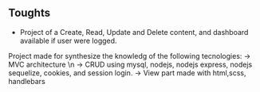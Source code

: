 ## Toughts

* Project of a Create, Read, Update and Delete content, and dashboard available if user were logged.

Project made for synthesize the knowledg of the following tecnologies:
-> MVC architecture \n
-> CRUD using mysql, nodejs, nodejs express, nodejs sequelize, cookies, and session login. 
-> View part made with html,scss, handlebars

